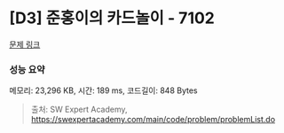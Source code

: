 # [D3] 준홍이의 카드놀이 - 7102 

[문제 링크](https://swexpertacademy.com/main/code/problem/problemDetail.do?contestProbId=AWkIlHWqBYcDFAXC) 

### 성능 요약

메모리: 23,296 KB, 시간: 189 ms, 코드길이: 848 Bytes



> 출처: SW Expert Academy, https://swexpertacademy.com/main/code/problem/problemList.do